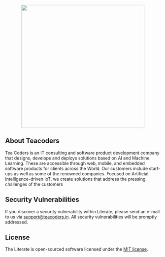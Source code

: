 <p align="center"><a href="https://teacoders.in" target="_blank"><img src="https://teacoders.in/images/basic_logo.png" width="400"></a></p>

## About Teacoders

Tea Coders is an IT consulting and software product development company that designs, develops and deploys solutions based on AI and Machine Learning. These are accessible through web, mobile, and embedded software products for clients across the World. Our customers include start-ups as well as some of the renowned companies. Focused on Artificial Intelligence-driven IoT, we create solutions that address the pressing challenges of the customers

## Security Vulnerabilities

If you discover a security vulnerability within Literate, please send an e-mail to us via [support@teacoders.in](mailto:support@teacoders.in). All security vulnerabilities will be promptly addressed.

## License

The Literate is open-sourced software licensed under the [MIT license](https://opensource.org/licenses/MIT).
